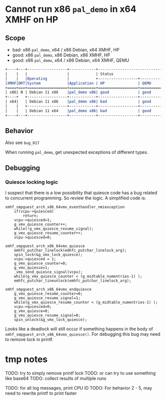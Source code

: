 # Cannot run x86 `pal_demo` in x64 XMHF on HP

## Scope
* bad: x86 `pal_demo`, x64 / x86 Debian, x64 XMHF, HP
* good: x86 `pal_demo`, x86 Debian, x86 XMHF, HP
* good: x86 `pal_demo`, x64 / x86 Debian, x64 XMHF, QEMU

```rst
+----+---+------------------+------------+-------------------------------------+
|    |   |                  |            | Status                              |
|    |   |Operating         |            +------------------+------------------+
|XMHF|DRT|System            |Application | HP               | QEMU             |
+====+===+==================+============+==================+==================+
| x86| N | Debian 11 x86    |pal_demo x86| good             | good             |
+----+   +------------------+------------+------------------+------------------+
| x64|   | Debian 11 x86    |pal_demo x86| bad              | good             |
|    |   +------------------+------------+------------------+------------------+
|    |   | Debian 11 x64    |pal_demo x86| bad              | good             |
+----+---+------------------+------------+------------------+------------------+
```

## Behavior

Also see `bug_017`

When running `pal_demo`, get unexpected exceptions of different types.

## Debugging

### Quiesce locking logic

I suspect that there is a low possibility that quiesce code has a bug related
to concurrent programming. So review the logic. A simplified code is:
```
xmhf_smpguest_arch_x86_64vmx_eventhandler_nmiexception
	if(vcpu->quiesced)
		return;
	vcpu->quiesced=1;
	g_vmx_quiesce_counter++;
	while(!g_vmx_quiesce_resume_signal);
	g_vmx_quiesce_resume_counter++;
	vcpu->quiesced=0;

xmhf_smpguest_arch_x86_64vmx_quiesce
	emhfc_putchar_linelock(emhfc_putchar_linelock_arg);
	spin_lock(&g_vmx_lock_quiesce);
	vcpu->quiesced = 1;
	g_vmx_quiesce_counter=0;
	g_vmx_quiesce=1;
	_vmx_send_quiesce_signal(vcpu);
	while(g_vmx_quiesce_counter < (g_midtable_numentries-1) );
	emhfc_putchar_lineunlock(emhfc_putchar_linelock_arg);

xmhf_smpguest_arch_x86_64vmx_endquiesce
	g_vmx_quiesce_resume_counter=0;
	g_vmx_quiesce_resume_signal=1;
	while(g_vmx_quiesce_resume_counter < (g_midtable_numentries-1) );
	vcpu->quiesced=0;
	g_vmx_quiesce=0;
	g_vmx_quiesce_resume_signal=0;
	spin_unlock(&g_vmx_lock_quiesce);
```

Looks like a deadlock will still occur if something happens in the body of
`xmhf_smpguest_arch_x86_64vmx_quiesce()`. For debugging this bug may need to
remove lock in printf.

# tmp notes

TODO: try to simply remove printf lock
TODO: or can try to use something like base64
TODO: collect results of multiple runs

TODO: for all log messages, print CPU ID
TODO: For behavior 2 - 5, may need to rewrite printf to print faster

